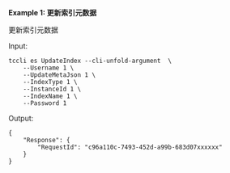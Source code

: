 **Example 1: 更新索引元数据**

更新索引元数据

Input: 

```
tccli es UpdateIndex --cli-unfold-argument  \
    --Username 1 \
    --UpdateMetaJson 1 \
    --IndexType 1 \
    --InstanceId 1 \
    --IndexName 1 \
    --Password 1
```

Output: 
```
{
    "Response": {
        "RequestId": "c96a110c-7493-452d-a99b-683d07xxxxxx"
    }
}
```

